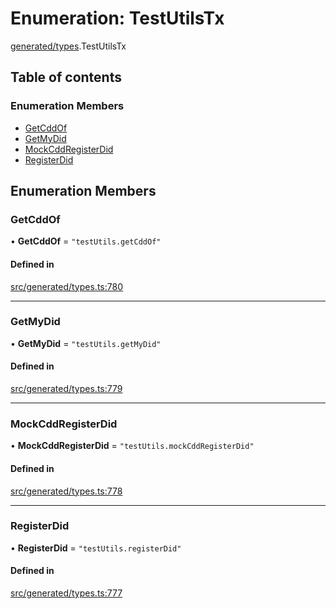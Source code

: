 # Enumeration: TestUtilsTx

[generated/types](../wiki/generated.types).TestUtilsTx

## Table of contents

### Enumeration Members

- [GetCddOf](../wiki/generated.types.TestUtilsTx#getcddof)
- [GetMyDid](../wiki/generated.types.TestUtilsTx#getmydid)
- [MockCddRegisterDid](../wiki/generated.types.TestUtilsTx#mockcddregisterdid)
- [RegisterDid](../wiki/generated.types.TestUtilsTx#registerdid)

## Enumeration Members

### GetCddOf

• **GetCddOf** = ``"testUtils.getCddOf"``

#### Defined in

[src/generated/types.ts:780](https://github.com/PolymeshAssociation/polymesh-private-sdk/blob/297c67ce/src/generated/types.ts#L780)

___

### GetMyDid

• **GetMyDid** = ``"testUtils.getMyDid"``

#### Defined in

[src/generated/types.ts:779](https://github.com/PolymeshAssociation/polymesh-private-sdk/blob/297c67ce/src/generated/types.ts#L779)

___

### MockCddRegisterDid

• **MockCddRegisterDid** = ``"testUtils.mockCddRegisterDid"``

#### Defined in

[src/generated/types.ts:778](https://github.com/PolymeshAssociation/polymesh-private-sdk/blob/297c67ce/src/generated/types.ts#L778)

___

### RegisterDid

• **RegisterDid** = ``"testUtils.registerDid"``

#### Defined in

[src/generated/types.ts:777](https://github.com/PolymeshAssociation/polymesh-private-sdk/blob/297c67ce/src/generated/types.ts#L777)

